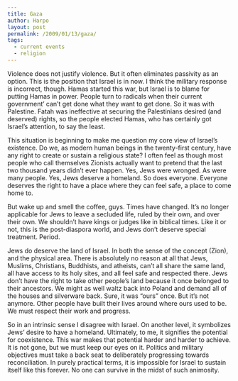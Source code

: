 ```yaml
---
title: Gaza
author: Harpo
layout: post
permalink: /2009/01/13/gaza/
tags:
  - current events
  - religion
---
```

Violence does not justify violence. But it often eliminates passivity as an option. This is the position that Israel is in now. I think the military response is incorrect, though. Hamas started this war, but Israel is to blame for putting Hamas in power. People turn to radicals when their current government&#8217; can&#8217;t get done what they want to get done. So it was with Palestine. Fatah was ineffective at securing the Palestinians desired (and deserved) rights, so the people elected Hamas, who has certainly got Israel&#8217;s attention, to say the least.

This situation is beginning to make me question my core view of Israel&#8217;s existence. Do we, as modern human beings in the twenty-first century, have any right to create or sustain a religious state? I often feel as though most people who call themselves Zionists actually want to pretend that the last two thousand years didn&#8217;t ever happen. Yes, Jews were wronged. As were many people. Yes, Jews deserve a homeland. So does everyone. Everyone deserves the right to have a place where they can feel safe, a place to come home to.

But wake up and smell the coffee, guys. Times have changed. It&#8217;s no longer applicable for Jews to leave a secluded life, ruled by their own, and over their own. We shouldn&#8217;t have kings or judges like in biblical times. Like it or not, this is the post-diaspora world, and Jews don&#8217;t deserve special treatment. Period.

Jews do deserve the land of Israel. In both the sense of the concept (Zion), and the physical area. There is absolutely no reason at all that Jews, Muslims, Christians, Buddhists, and atheists, can&#8217;t all share the same land, all have access to its holy sites, and all feel safe and respected there. Jews don&#8217;t have the right to take other people&#8217;s land because it once belonged to their ancestors. We might as well waltz back into Poland and demand all of the houses and silverware back. Sure, it was &#8220;ours&#8221; once. But it&#8217;s not anymore. Other people have built their lives around where ours used to be. We must respect their work and progress.

So in an intrinsic sense I disagree with Israel. On another level, it symbolizes Jews&#8217; desire to have a homeland. Ultimately, to me, it signifies the potential for coexistence. This war makes that potential harder and harder to achieve. It is not gone, but we must keep our eyes on it. Politics and military objectives must take a back seat to deliberately progressing towards reconciliation. In purely practical terms, it is impossible for Israel to sustain itself like this forever. No one can survive in the midst of such animosity.